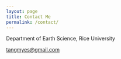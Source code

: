 ```yaml
---
layout: page
title: Contact Me
permalink: /contact/
---
```


Department of Earth Science, Rice University

[tangmyes@gmail.com](mailto:tangmyes@gmail.com)
